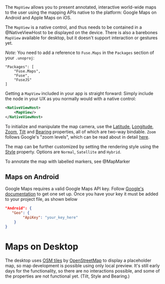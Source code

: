 The `MapView` allows you to present annotated, interactive world-wide maps to the user using the mapping APIs native to the platform: Google Maps on Android and Apple Maps on iOS.

The `MapView` is a native control, and thus needs to be contained in a @NativeViewHost to be displayed on the device. There is also a barebones `MapView` available for desktop, but it doesn't support interaction or gestures yet.

*Note:* You need to add a reference to `Fuse.Maps` in the `Packages` section of your `.unoproj`:

```
"Packages": [
	"Fuse.Maps",
	"Fuse",
	"FuseJS"
]
```

Getting a `MapView` included in your app is straight forward: Simply include the node in your UX as you normally would with a native control:

```XML
<NativeViewHost>
	<MapView/>
</NativeViewHost>
```

To initialize and manipulate the map camera, use the [Latitude](api:fuse/controls/mapview/latitude), [Longitude](api:fuse/controls/mapview/longitude), [Zoom](api:fuse/controls/mapview/zoom), [Tilt](api:fuse/controls/mapview/tilt) and [Bearing](api:fuse/controls/mapview/bearing) properties, all of which are two-way bindable.
`Zoom` follows Google's "zoom levels", which can be read about in detail [here](https://developers.google.com/maps/documentation/static-maps/intro#Zoomlevels).

The map can be further customized by setting the rendering style using the [Style](api:fuse/controls/mapview/style) property.
Options are `Normal`, `Satellite` and `Hybrid`.

To annotate the map with labelled markers, see @MapMarker

## Maps on Android

Google Maps requires a valid Google Maps API key. Follow [Google's documentation](https://developers.google.com/maps/documentation/android-api/signup) to get one set up. Once you have your key it must be added to your project file, as shown below

```JSON
"Android": {
   "Geo": {
        "ApiKey": "your_key_here"
    }
}
```

# Maps on Desktop

The desktop uses [OSM tiles](http://wiki.openstreetmap.org/wiki/Tiles) by [OpenStreetMap](http://www.openstreetmap.org/about) to display a placeholder map, so map development is possible using only local preview. It's still early days for the functionality, so there are no interactions possible, and some of the properties are not functional yet. (Tilt, Style and Bearing.)
